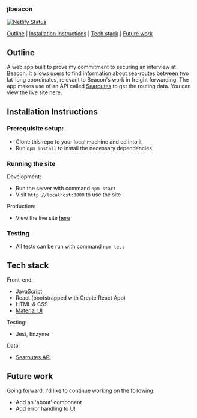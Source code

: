 ### jlbeacon

[![Netlify Status](https://api.netlify.com/api/v1/badges/f2c45712-8c74-4356-a884-8da15460419b/deploy-status)](https://app.netlify.com/sites/jlbeacon/deploys)

[Outline](#Outline) | [Installation Instructions](#Installation_Instructions) | [Tech stack](#Tech_stack) | [Future work](#Future_work)

## <a name="Outline">Outline</a>

A web app built to prove my commitment to securing an interview at [Beacon](https://beacon.com/). It allows users to find information about sea-routes between two lat-long coordinates, relevant to Beacon's work in freight forwarding. The app makes use of an API called [Searoutes](searoutesAPI.com) to get the routing data. You can view the live site [here](https://jlbeacon.netlify.app/).

## <a name="Installation_Instructions">Installation Instructions</a>

### Prerequisite setup:
- Clone this repo to your local machine and cd into it
- Run `npm install` to install the necessary dependencies

### Running the site

Development:
- Run the server with command `npm start`
- Visit `http://localhost:3000` to use the site

Production:
- View the live site [here](https://jlbeacon.netlify.app/)

### Testing
- All tests can be run with command `npm test`

## <a name="Tech_stack">Tech stack</a>

Front-end:
- JavaScript
- React (bootstrapped with Create React App)
- HTML & CSS
- [Material UI](https://material-ui.com/)

Testing:
- Jest, Enzyme

Data:
- [Searoutes API](https://discover.searoutes.com/)

## <a name="Future_work">Future work</a>

Going forward, I'd like to continue working on the following:
- Add an 'about' component
- Add error handling to UI
